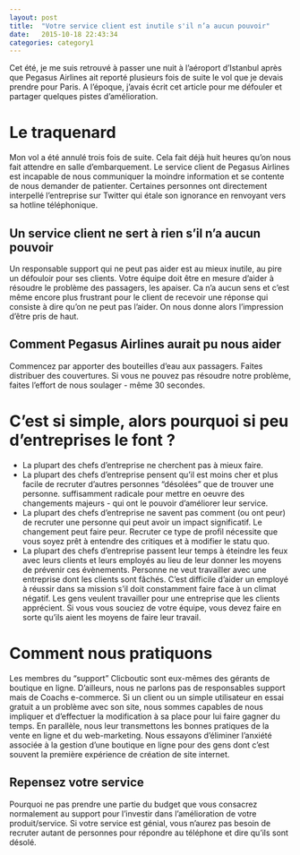 ```yaml
---
layout: post
title:  "Votre service client est inutile s'il n’a aucun pouvoir"
date:   2015-10-18 22:43:34
categories: category1
---
```


Cet été, je me suis retrouvé à passer une nuit à l’aéroport d’Istanbul après que Pegasus Airlines ait reporté plusieurs fois de suite le vol que je devais prendre pour Paris. A l’époque, j’avais écrit cet article pour me défouler et partager quelques pistes d’amélioration.


# Le traquenard
Mon vol a été annulé trois fois de suite. Cela fait déjà huit heures qu’on nous fait attendre en salle d’embarquement. Le service client de Pegasus Airlines est incapable de nous communiquer la moindre information et se contente de nous demander de patienter. Certaines personnes ont directement interpellé l’entreprise sur Twitter qui étale son ignorance en renvoyant vers sa hotline téléphonique.

## Un service client ne sert à rien s’il n’a aucun pouvoir
Un responsable support qui ne peut pas aider est au mieux inutile, au pire un défouloir pour ses clients. Votre équipe doit être en mesure d’aider à résoudre le problème des passagers, les apaiser. Ca n’a aucun sens et c’est même encore plus frustrant pour le client de recevoir une réponse qui consiste à dire qu’on ne peut pas l’aider. On nous donne alors l’impression d’être pris de haut.

## Comment Pegasus Airlines aurait pu nous aider
Commencez par apporter des bouteilles d’eau aux passagers. Faites distribuer des couvertures. Si vous ne pouvez pas résoudre notre problème, faites l’effort de nous soulager - même 30 secondes.


# C’est si simple, alors pourquoi si peu d’entreprises le font ?
* La plupart des chefs d’entreprise ne cherchent pas à mieux faire.
* La plupart des chefs d’entreprise pensent qu’il est moins cher et plus facile de recruter d’autres personnes “désolées” que de trouver une personne. suffisamment radicale pour mettre en oeuvre des changements majeurs - qui ont le pouvoir d’améliorer leur service.
* La plupart des chefs d’entreprise ne savent pas comment (ou ont peur) de recruter une personne qui peut avoir un impact significatif. Le changement peut faire peur. Recruter ce type de profil nécessite que vous soyez prêt à entendre des critiques et à modifier le statu quo.   
* La plupart des chefs d’entreprise passent leur temps à éteindre les feux avec leurs clients et leurs employés au lieu de leur donner les moyens de prévenir ces évènements. Personne ne veut travailler avec une entreprise dont les clients sont fâchés. C’est difficile d’aider un employé à réussir dans sa mission s’il doit  constamment faire face à un climat négatif. Les gens veulent travailler pour une entreprise que les clients apprécient. Si vous vous souciez de votre équipe, vous devez faire en sorte qu’ils aient les moyens de faire leur travail.


# Comment nous pratiquons
Les membres du “support” Clicboutic sont eux-mêmes des gérants de boutique en ligne. D’ailleurs, nous ne parlons pas de responsables support mais de Coachs e-commerce. Si un client ou un simple utilisateur en essai gratuit a un problème avec son site, nous sommes capables de nous impliquer et d’effectuer la modification à sa place pour lui faire gagner du temps. En parallèle, nous leur transmettons les bonnes pratiques de la vente en ligne et du web-marketing. Nous essayons d’éliminer l’anxiété associée à la gestion d’une boutique en ligne pour des gens dont c’est souvent la première expérience de création de site internet.

## Repensez votre service
Pourquoi ne pas prendre une partie du budget que vous consacrez normalement au support pour l’investir dans l’amélioration de votre produit/service. Si votre service est génial, vous n’aurez pas besoin de recruter autant de personnes pour répondre au téléphone et dire qu’ils sont désolé.
